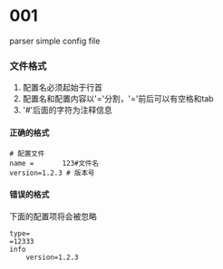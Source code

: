 # 001
parser simple config file

### 文件格式
1. 配置名必须起始于行首
2. 配置名和配置内容以'='分割，'='前后可以有空格和tab
3. '#'后面的字符为注释信息

#### 正确的格式
```
# 配置文件
name =		 123#文件名
version=1.2.3 # 版本号
```

#### 错误的格式
下面的配置项将会被忽略
```
type=
=12333
info
	version=1.2.3
```
